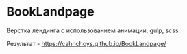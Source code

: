 # BookLandpage


Верстка лендинга с использованием  анимации, gulp, scss.

Результат - https://cahnchoys.github.io/BookLandpage/

